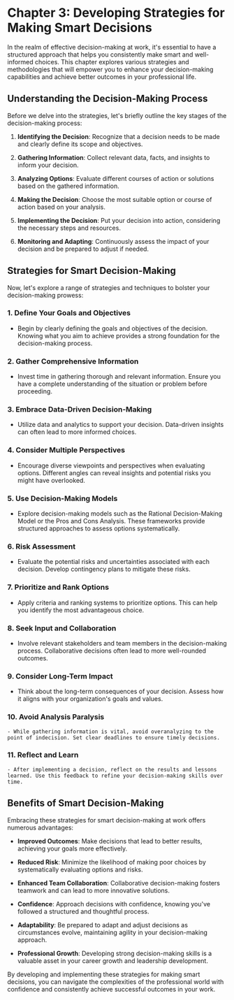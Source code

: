 Chapter 3: Developing Strategies for Making Smart Decisions
===========================================================

In the realm of effective decision-making at work, it's essential to have a structured approach that helps you consistently make smart and well-informed choices. This chapter explores various strategies and methodologies that will empower you to enhance your decision-making capabilities and achieve better outcomes in your professional life.

**Understanding the Decision-Making Process**
---------------------------------------------

Before we delve into the strategies, let's briefly outline the key stages of the decision-making process:

1. **Identifying the Decision**: Recognize that a decision needs to be made and clearly define its scope and objectives.

2. **Gathering Information**: Collect relevant data, facts, and insights to inform your decision.

3. **Analyzing Options**: Evaluate different courses of action or solutions based on the gathered information.

4. **Making the Decision**: Choose the most suitable option or course of action based on your analysis.

5. **Implementing the Decision**: Put your decision into action, considering the necessary steps and resources.

6. **Monitoring and Adapting**: Continuously assess the impact of your decision and be prepared to adjust if needed.

**Strategies for Smart Decision-Making**
----------------------------------------

Now, let's explore a range of strategies and techniques to bolster your decision-making prowess:

### **1. Define Your Goals and Objectives**

* Begin by clearly defining the goals and objectives of the decision. Knowing what you aim to achieve provides a strong foundation for the decision-making process.

### **2. Gather Comprehensive Information**

* Invest time in gathering thorough and relevant information. Ensure you have a complete understanding of the situation or problem before proceeding.

### **3. Embrace Data-Driven Decision-Making**

* Utilize data and analytics to support your decision. Data-driven insights can often lead to more informed choices.

### **4. Consider Multiple Perspectives**

* Encourage diverse viewpoints and perspectives when evaluating options. Different angles can reveal insights and potential risks you might have overlooked.

### **5. Use Decision-Making Models**

* Explore decision-making models such as the Rational Decision-Making Model or the Pros and Cons Analysis. These frameworks provide structured approaches to assess options systematically.

### **6. Risk Assessment**

* Evaluate the potential risks and uncertainties associated with each decision. Develop contingency plans to mitigate these risks.

### **7. Prioritize and Rank Options**

* Apply criteria and ranking systems to prioritize options. This can help you identify the most advantageous choice.

### **8. Seek Input and Collaboration**

* Involve relevant stakeholders and team members in the decision-making process. Collaborative decisions often lead to more well-rounded outcomes.

### **9. Consider Long-Term Impact**

* Think about the long-term consequences of your decision. Assess how it aligns with your organization's goals and values.

### **10. Avoid Analysis Paralysis**

    - While gathering information is vital, avoid overanalyzing to the point of indecision. Set clear deadlines to ensure timely decisions.

### **11. Reflect and Learn**

    - After implementing a decision, reflect on the results and lessons learned. Use this feedback to refine your decision-making skills over time.

**Benefits of Smart Decision-Making**
-------------------------------------

Embracing these strategies for smart decision-making at work offers numerous advantages:

* **Improved Outcomes**: Make decisions that lead to better results, achieving your goals more effectively.

* **Reduced Risk**: Minimize the likelihood of making poor choices by systematically evaluating options and risks.

* **Enhanced Team Collaboration**: Collaborative decision-making fosters teamwork and can lead to more innovative solutions.

* **Confidence**: Approach decisions with confidence, knowing you've followed a structured and thoughtful process.

* **Adaptability**: Be prepared to adapt and adjust decisions as circumstances evolve, maintaining agility in your decision-making approach.

* **Professional Growth**: Developing strong decision-making skills is a valuable asset in your career growth and leadership development.

By developing and implementing these strategies for making smart decisions, you can navigate the complexities of the professional world with confidence and consistently achieve successful outcomes in your work.
